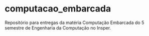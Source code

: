 # computacao_embarcada
Repositório para entregas da matéria Computação Embarcada do 5 semestre de Engenharia da Computação no Insper.
